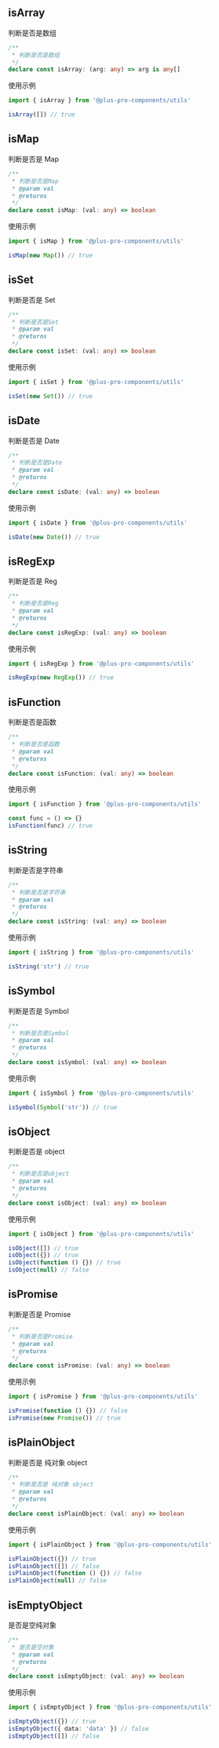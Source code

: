 ## isArray

判断是否是数组

```ts
/**
 * 判断是否是数组
 */
declare const isArray: (arg: any) => arg is any[]
```

使用示例

```ts
import { isArray } from '@plus-pro-components/utils'

isArray([]) // true
```

## isMap

判断是否是 Map

```ts
/**
 * 判断是否是Map
 * @param val
 * @returns
 */
declare const isMap: (val: any) => boolean
```

使用示例

```ts
import { isMap } from '@plus-pro-components/utils'

isMap(new Map()) // true
```

## isSet

判断是否是 Set

```ts
/**
 * 判断是否是Set
 * @param val
 * @returns
 */
declare const isSet: (val: any) => boolean
```

使用示例

```ts
import { isSet } from '@plus-pro-components/utils'

isSet(new Set()) // true
```

## isDate

判断是否是 Date

```ts
/**
 * 判断是否是Date
 * @param val
 * @returns
 */
declare const isDate: (val: any) => boolean
```

使用示例

```ts
import { isDate } from '@plus-pro-components/utils'

isDate(new Date()) // true
```

## isRegExp

判断是否是 Reg

```ts
/**
 * 判断是否是Reg
 * @param val
 * @returns
 */
declare const isRegExp: (val: any) => boolean
```

使用示例

```ts
import { isRegExp } from '@plus-pro-components/utils'

isRegExp(new RegExp()) // true
```

## isFunction

判断是否是函数

```ts
/**
 * 判断是否是函数
 * @param val
 * @returns
 */
declare const isFunction: (val: any) => boolean
```

使用示例

```ts
import { isFunction } from '@plus-pro-components/utils'

const func = () => {}
isFunction(func) // true
```

## isString

判断是否是字符串

```ts
/**
 * 判断是否是字符串
 * @param val
 * @returns
 */
declare const isString: (val: any) => boolean
```

使用示例

```ts
import { isString } from '@plus-pro-components/utils'

isString('str') // true
```

## isSymbol

判断是否是 Symbol

```ts
/**
 * 判断是否是Symbol
 * @param val
 * @returns
 */
declare const isSymbol: (val: any) => boolean
```

使用示例

```ts
import { isSymbol } from '@plus-pro-components/utils'

isSymbol(Symbol('str')) // true
```

## isObject

判断是否是 object

```ts
/**
 * 判断是否是object
 * @param val
 * @returns
 */
declare const isObject: (val: any) => boolean
```

使用示例

```ts
import { isObject } from '@plus-pro-components/utils'

isObject([]) // true
isObject({}) // true
isObject(function () {}) // true
isObject(null) // false
```

## isPromise

判断是否是 Promise

```ts
/**
 * 判断是否是Promise
 * @param val
 * @returns
 */
declare const isPromise: (val: any) => boolean
```

使用示例

```ts
import { isPromise } from '@plus-pro-components/utils'

isPromise(function () {}) // false
isPromise(new Promise()) // true
```

## isPlainObject

判断是否是 纯对象 object

```ts
/**
 * 判断是否是 纯对象 object
 * @param val
 * @returns
 */
declare const isPlainObject: (val: any) => boolean
```

使用示例

```ts
import { isPlainObject } from '@plus-pro-components/utils'

isPlainObject({}) // true
isPlainObject([]) // false
isPlainObject(function () {}) // false
isPlainObject(null) // false
```

## isEmptyObject

是否是空纯对象

```ts
/**
 * 是否是空对象
 * @param val
 * @returns
 */
declare const isEmptyObject: (val: any) => boolean
```

使用示例

```ts
import { isEmptyObject } from '@plus-pro-components/utils'

isEmptyObject({}) // true
isEmptyObject({ data: 'data' }) // false
isEmptyObject([]) // false
```
